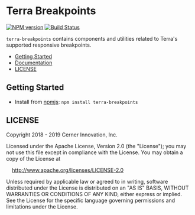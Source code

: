 # Terra Breakpoints

[![NPM version](https://badgen.net/npm/v/terra-breakpoints)](https://www.npmjs.org/package/terra-breakpoints)
[![Build Status](https://badgen.net/travis/cerner/terra-core)](https://travis-ci.org/cerner/terra-core)

`terra-breakpoints` contains components and utilities related to Terra's supported responsive breakpoints.

- [Getting Started](#getting-started)
- [Documentation](https://github.com/cerner/terra-core/tree/master/packages/terra-breakpoints/docs)
- [LICENSE](#license)

## Getting Started

- Install from [npmjs](https://www.npmjs.com): `npm install terra-breakpoints`

## LICENSE

Copyright 2018 - 2019 Cerner Innovation, Inc.

Licensed under the Apache License, Version 2.0 (the "License"); you may not use this file except in compliance with the License. You may obtain a copy of the License at

&nbsp;&nbsp;&nbsp;&nbsp;http://www.apache.org/licenses/LICENSE-2.0

Unless required by applicable law or agreed to in writing, software distributed under the License is distributed on an "AS IS" BASIS, WITHOUT WARRANTIES OR CONDITIONS OF ANY KIND, either express or implied. See the License for the specific language governing permissions and limitations under the License.
